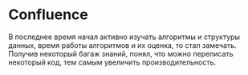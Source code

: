 # Confluence

В последнее время начал активно изучать алгоритмы и структуры данных, время работы алгоритмов и их оценка, то стал замечать.
Получив некоторый багаж знаний, понял, что можно переписать некоторый код, тем самым увеличить производительность.
